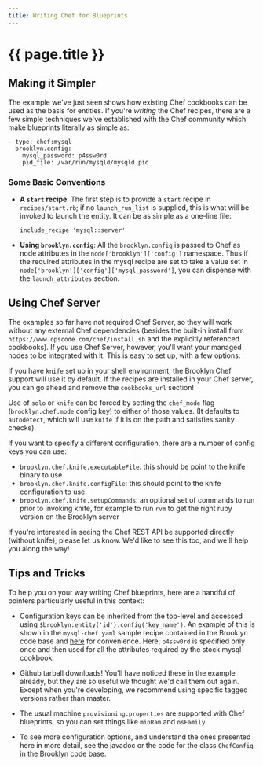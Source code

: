 ```yaml
---
title: Writing Chef for Blueprints
---
```

# {{ page.title }}

## Making it Simpler

The example we've just seen shows how existing Chef cookbooks can be
used as the basis for entities.  If you're *writing* the Chef recipes, 
there are a few simple techniques we've established with the Chef community
which make blueprints literally as simple as:

    - type: chef:mysql
      brooklyn.config:
        mysql_password: p4ssw0rd
        pid_file: /var/run/mysqld/mysqld.pid


### Some Basic Conventions

* **A `start` recipe**:
  The first step is to provide a `start` recipe in `recipes/start.rb`;
  if no `launch_run_list` is supplied, this is what will be invoked to launch the entity.
  It can be as simple as a one-line file:

      include_recipe 'mysql::server'

* **Using `brooklyn.config`**:
  All the `brooklyn.config` is passed to Chef as node attributes in the `node['brooklyn']['config']` namespace.
  Thus if the required attributes in the mysql recipe are set to take a value set in
  `node['brooklyn']['config']['mysql_password']`, you can dispense with the `launch_attributes` section.


## Using Chef Server

The examples so far have not required Chef Server, so they will work without any external
Chef dependencies (besides the built-in install from `https://www.opscode.com/chef/install.sh`
and the explicitly referenced cookbooks).  If you use Chef Server, however, you'll want your
managed nodes to be integrated with it.  This is easy to set up, with a few options:

If you have `knife` set up in your shell environment, the Brooklyn Chef support will use it
by default. If the recipes are installed in your Chef server, you can go ahead and remove
the `cookbooks_url` section!

Use of `solo` or `knife` can be forced by setting the `chef_mode` flag (`brooklyn.chef.mode` config key)
to either of those values.  (It defaults to `autodetect`, which will use `knife` if it is on the path and satisfies
sanity checks).

If you want to specify a different configuration, there are a number of config keys you can use:

* `brooklyn.chef.knife.executableFile`: this should be point to the knife binary to use
* `brooklyn.chef.knife.configFile`: this should point to the knife configuration to use
* `brooklyn.chef.knife.setupCommands`: an optional set of commands to run prior to invoking knife,
  for example to run `rvm` to get the right ruby version on the Brooklyn server

If you're interested in seeing the Chef REST API be supported directly (without knife),
please let us know.  We'd like to see this too, and we'll help you along the way!
 

## Tips and Tricks

To help you on your way writing Chef blueprints, here are a handful of pointers
particularly useful in this context:

* Configuration keys can be inherited from the top-level and accessed using `$brooklyn:entity('id').config('key_name')`.
  An example of this is shown in the `mysql-chef.yaml` sample recipe contained in the Brooklyn code base
  and [here](example_yaml/mysql-chef-2.yaml) for convenience.
  Here, `p4ssw0rd` is specified only once and then used for all the attributes required by the stock mysql cookbook.  

* Github tarball downloads! You'll have noticed these in the example already, but they are so useful we thought
  we'd call them out again. Except when you're developing, we recommend using specific tagged versions rather than master.

* The usual machine `provisioning.properties` are supported with Chef blueprints, 
  so you can set things like `minRam` and `osFamily`

* To see more configuration options, and understand the ones presented here in more detail, see the javadoc or
  the code for the class `ChefConfig` in the Brooklyn code base.

